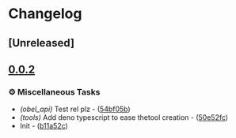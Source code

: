 # Changelog

## [Unreleased]

## [0.0.2](https://github.com/takula-tech/nita-obel/compare/obel_diagnostic-v0.0.1...obel_diagnostic-v0.0.2)

### ⚙️ Miscellaneous Tasks

- *(obel_api)* Test rel plz - ([54bf05b](https://github.com/takula-tech/nita-obel/commit/54bf05ba802790c4e30f27a7eff67e036da1100c))
- *(tools)* Add deno typescript to ease thetool creation - ([50e52fc](https://github.com/takula-tech/nita-obel/commit/50e52fc8f8c235d8204d9a4507398a1d07266a06))
- Init - ([b11a52c](https://github.com/takula-tech/nita-obel/commit/b11a52c2f97ec8119f78d01b5eb57a4dcc529282))
